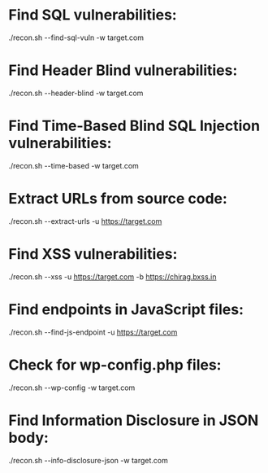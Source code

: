 # Find SQL vulnerabilities:
./recon.sh --find-sql-vuln -w target.com
# Find Header Blind vulnerabilities:
./recon.sh --header-blind -w target.com
# Find Time-Based Blind SQL Injection vulnerabilities:
./recon.sh --time-based -w target.com
# Extract URLs from source code:
./recon.sh --extract-urls -u https://target.com
# Find XSS vulnerabilities:
./recon.sh --xss -u https://target.com -b https://chirag.bxss.in
# Find endpoints in JavaScript files:
./recon.sh --find-js-endpoint -u https://target.com
# Check for wp-config.php files:
./recon.sh --wp-config -w target.com
# Find Information Disclosure in JSON body:
./recon.sh --info-disclosure-json -w target.com
